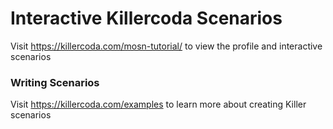 # Interactive Killercoda Scenarios

Visit https://killercoda.com/mosn-tutorial/ to view the profile and interactive scenarios

### Writing Scenarios
Visit https://killercoda.com/examples to learn more about creating Killer scenarios

